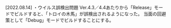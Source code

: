 [2022.08.14]
・ウイルス誤検出問題
  Ver.4.3／4.4あたりから「Release」モードでビルドすると、「トロイの木馬」が誤検出されるようになった。
  当面の回避策として「Debug」モードでビルドすることにする。
